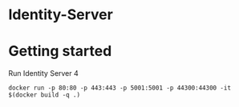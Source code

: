 # Identity-Server


# Getting started

Run Identity Server 4

```
docker run -p 80:80 -p 443:443 -p 5001:5001 -p 44300:44300 -it $(docker build -q .)
```
